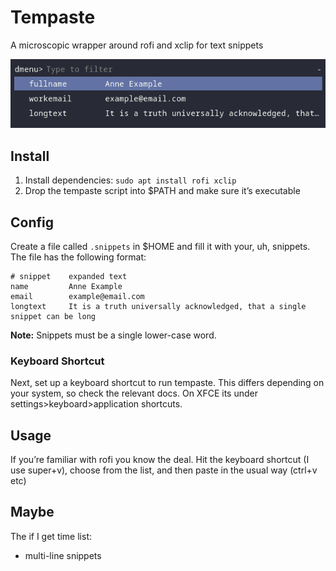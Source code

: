 # Tempaste

A microscopic wrapper around rofi and xclip for text snippets

![screennshot](tempaste.png)

## Install

1. Install dependencies: `sudo apt install rofi xclip`
2. Drop the tempaste script into $PATH and make sure it’s executable

## Config

Create a file called `.snippets` in $HOME and fill it with your, uh,
snippets. The file has the following format:

```
# snippet    expanded text
name         Anne Example
email        example@email.com
longtext     It is a truth universally acknowledged, that a single snippet can be long
```

**Note:** Snippets must be a single lower-case word.

### Keyboard Shortcut

Next, set up a keyboard shortcut to run tempaste. This differs depending
on your system, so check the relevant docs. On XFCE its under
settings>keyboard>application shortcuts.

## Usage

If you’re familiar with rofi you know the deal. Hit the keyboard shortcut
(I use super+v), choose from the list, and then paste in the usual way (ctrl+v etc)

## Maybe

The if I get time list:

- multi-line snippets

